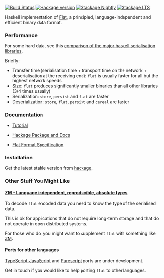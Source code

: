 
[![Build Status](https://travis-ci.org/Quid2/flat.svg?branch=master)](https://travis-ci.org/Quid2/flat)
[![Hackage version](https://img.shields.io/hackage/v/flat.svg)](http://hackage.haskell.org/package/flat)
[![Stackage Nightly](http://stackage.org/package/model/badge/nightly)](http://stackage.org/nightly/package/model)
[![Stackage LTS](http://stackage.org/package/model/badge/lts)](http://stackage.org/lts/package/model)


Haskell implementation of [Flat](http://quid2.org/docs/Flat.pdf), a principled, language-independent and efficient binary data format.

### Performance

For some hard data, see this [comparison of the major haskell serialisation libraries](https://github.com/haskell-perf/serialization).

Briefly:
 * Transfer time (serialisation time + transport time on the network + deserialisation at the receiving end): `flat` is usually faster for all but the highest network speeds
 * Size: `flat` produces significantly smaller binaries than all other libraries (3/4 times usually)
 * Serialization: `store`, `persist` and `flat` are faster
 * Deserialization: `store`, `flat`, `persist` and `cereal` are faster

### Documentation

* [Tutorial](http://hackage.haskell.org/package/flat/docs/Flat-Tutorial.html)

* [Hackage Package and Docs](http://hackage.haskell.org/package/flat)

* [Flat Format Specification](http://quid2.org/docs/Flat.pdf)

### Installation

Get the latest stable version from [hackage](https://hackage.haskell.org/package/flat).

### Other Stuff You Might Like

#### [ZM - Language independent, reproducible, absolute types](https://github.com/Quid2/zm)

To decode `flat` encoded data you need to know the type of the serialised data.

This is ok for applications that do not require long-term storage and that do not operate in open distributed systems.

For those who do, you might want to supplement `flat` with something like [ZM](https://github.com/Quid2/zm).

#### Ports for other languages

[TypeScript-JavaScript](https://github.com/Quid2/ts) and [Purescript](https://www.purescript.org/) ports are under development.

Get in touch if you would like to help porting `flat` to other languages.